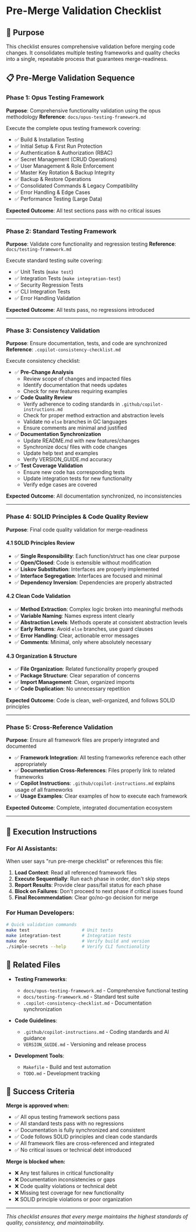 # Pre-Merge Validation Checklist

## 🎯 Purpose
This checklist ensures comprehensive validation before merging code changes. It consolidates multiple testing frameworks and quality checks into a single, repeatable process that guarantees merge-readiness.

## 📋 Pre-Merge Validation Sequence

### Phase 1: Opus Testing Framework
**Purpose**: Comprehensive functionality validation using the opus methodology
**Reference**: `docs/opus-testing-framework.md`

Execute the complete opus testing framework covering:
- ✅ Build & Installation Testing
- ✅ Initial Setup & First Run Protection
- ✅ Authentication & Authorization (RBAC)
- ✅ Secret Management (CRUD Operations)
- ✅ User Management & Role Enforcement
- ✅ Master Key Rotation & Backup Integrity
- ✅ Backup & Restore Operations
- ✅ Consolidated Commands & Legacy Compatibility
- ✅ Error Handling & Edge Cases
- ✅ Performance Testing (Large Data)

**Expected Outcome**: All test sections pass with no critical issues

---

### Phase 2: Standard Testing Framework
**Purpose**: Validate core functionality and regression testing
**Reference**: `docs/testing-framework.md`

Execute standard testing suite covering:
- ✅ Unit Tests (`make test`)
- ✅ Integration Tests (`make integration-test`)
- ✅ Security Regression Tests
- ✅ CLI Integration Tests
- ✅ Error Handling Validation

**Expected Outcome**: All tests pass, no regressions introduced

---

### Phase 3: Consistency Validation
**Purpose**: Ensure documentation, tests, and code are synchronized
**Reference**: `.copilot-consistency-checklist.md`

Execute consistency checklist:
- ✅ **Pre-Change Analysis**
  - Review scope of changes and impacted files
  - Identify documentation that needs updates
  - Check for new features requiring examples
- ✅ **Code Quality Review**
  - Verify adherence to coding standards in `.github/copilot-instructions.md`
  - Check for proper method extraction and abstraction levels
  - Validate no `else` branches in GC languages
  - Ensure comments are minimal and justified
- ✅ **Documentation Synchronization**
  - Update README.md with new features/changes
  - Synchronize docs/ files with code changes
  - Update help text and examples
  - Verify VERSION_GUIDE.md accuracy
- ✅ **Test Coverage Validation**
  - Ensure new code has corresponding tests
  - Update integration tests for new functionality
  - Verify edge cases are covered

**Expected Outcome**: All documentation synchronized, no inconsistencies

---

### Phase 4: SOLID Principles & Code Quality Review
**Purpose**: Final code quality validation for merge-readiness

#### 4.1 SOLID Principles Review
- ✅ **Single Responsibility**: Each function/struct has one clear purpose
- ✅ **Open/Closed**: Code is extensible without modification
- ✅ **Liskov Substitution**: Interfaces are properly implemented
- ✅ **Interface Segregation**: Interfaces are focused and minimal
- ✅ **Dependency Inversion**: Dependencies are properly abstracted

#### 4.2 Clean Code Validation
- ✅ **Method Extraction**: Complex logic broken into meaningful methods
- ✅ **Variable Naming**: Names express intent clearly
- ✅ **Abstraction Levels**: Methods operate at consistent abstraction levels
- ✅ **Early Returns**: Avoid `else` branches, use guard clauses
- ✅ **Error Handling**: Clear, actionable error messages
- ✅ **Comments**: Minimal, only where absolutely necessary

#### 4.3 Organization & Structure
- ✅ **File Organization**: Related functionality properly grouped
- ✅ **Package Structure**: Clear separation of concerns
- ✅ **Import Management**: Clean, organized imports
- ✅ **Code Duplication**: No unnecessary repetition

**Expected Outcome**: Code is clean, well-organized, and follows SOLID principles

---

### Phase 5: Cross-Reference Validation
**Purpose**: Ensure all framework files are properly integrated and documented

- ✅ **Framework Integration**: All testing frameworks reference each other appropriately
- ✅ **Documentation Cross-References**: Files properly link to related frameworks
- ✅ **Copilot Instructions**: `.github/copilot-instructions.md` explains usage of all frameworks
- ✅ **Usage Examples**: Clear examples of how to execute each framework

**Expected Outcome**: Complete, integrated documentation ecosystem

---

## 🚀 Execution Instructions

### For AI Assistants:
When user says "run pre-merge checklist" or references this file:

1. **Load Context**: Read all referenced framework files
2. **Execute Sequentially**: Run each phase in order, don't skip steps
3. **Report Results**: Provide clear pass/fail status for each phase
4. **Block on Failures**: Don't proceed to next phase if critical issues found
5. **Final Recommendation**: Clear go/no-go decision for merge

### For Human Developers:
```bash
# Quick validation commands
make test                    # Unit tests
make integration-test        # Integration tests
make dev                     # Verify build and version
./simple-secrets --help      # Verify CLI functionality
```

## 📁 Related Files

- **Testing Frameworks**:
  - `docs/opus-testing-framework.md` - Comprehensive functional testing
  - `docs/testing-framework.md` - Standard test suite
  - `.copilot-consistency-checklist.md` - Documentation synchronization

- **Code Guidelines**:
  - `.github/copilot-instructions.md` - Coding standards and AI guidance
  - `VERSION_GUIDE.md` - Versioning and release process

- **Development Tools**:
  - `Makefile` - Build and test automation
  - `TODO.md` - Development tracking

## 🎯 Success Criteria

**Merge is approved when:**
- ✅ All opus testing framework sections pass
- ✅ All standard tests pass with no regressions
- ✅ Documentation is fully synchronized and consistent
- ✅ Code follows SOLID principles and clean code standards
- ✅ All framework files are cross-referenced and integrated
- ✅ No critical issues or technical debt introduced

**Merge is blocked when:**
- ❌ Any test failures in critical functionality
- ❌ Documentation inconsistencies or gaps
- ❌ Code quality violations or technical debt
- ❌ Missing test coverage for new functionality
- ❌ SOLID principle violations or poor organization

---

*This checklist ensures that every merge maintains the highest standards of quality, consistency, and maintainability.*
